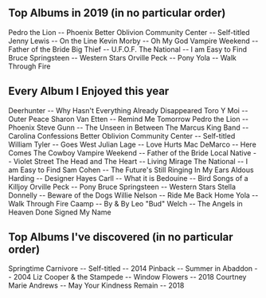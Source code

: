 ## Top Albums in 2019 (in no particular order)
Pedro the Lion -- Phoenix
Better Oblivion Community Center -- Self-titled
Jenny Lewis -- On the Line
Kevin Morby -- Oh My God
Vampire Weekend -- Father of the Bride
Big Thief -- U.F.O.F.
The National -- I am Easy to Find
Bruce Springsteen -- Western Stars
Orville Peck -- Pony
Yola -- Walk Through Fire

## Every Album I Enjoyed this year
Deerhunter -- Why Hasn't Everything Already Disappeared
Toro Y Moi -- Outer Peace
Sharon Van Etten -- Remind Me Tomorrow
Pedro the Lion -- Phoenix
Steve Gunn -- The Unseen in Between
The Marcus King Band -- Carolina Confessions
Better Oblivion Community Center -- Self-titled
William Tyler -- Goes West
Julian Lage -- Love Hurts
Mac DeMarco -- Here Comes The Cowboy
Vampire Weekend -- Father of the Bride
Local Native -- Violet Street
The Head and The Heart -- Living Mirage
The National -- I am Easy to Find
Sam Cohen -- The Future's Still Ringing In My Ears
Aldous Harding -- Designer
Hayes Carll -- What it is
Bedouine -- Bird Songs of a Killjoy
Orville Peck -- Pony
Bruce Springsteen -- Western Stars
Stella Donnelly -- Beware of the Dogs
Willie Nelson -- Ride Me Back Home
Yola -- Walk Through Fire
Caamp -- By & By
Leo "Bud" Welch -- The Angels in Heaven Done Signed My Name


## Top Albums I've discovered (in no particular order)
Springtime Carnivore -- Self-titled -- 2014
Pinback -- Summer in Abaddon -- 2004
Liz Cooper & the Stampede -- Window Flowers -- 2018
Courtney Marie Andrews -- May Your Kindness Remain -- 2018